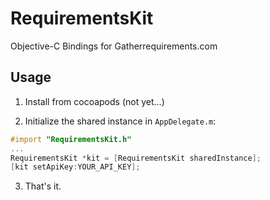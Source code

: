 RequirementsKit
===============

Objective-C Bindings for Gatherrequirements.com


## Usage

1. Install from cocoapods (not yet...)

2. Initialize the shared instance in `AppDelegate.m`:

```objectivec
#import "RequirementsKit.h"
...
RequirementsKit *kit = [RequirementsKit sharedInstance];
[kit setApiKey:YOUR_API_KEY];
```

3. That's it.
